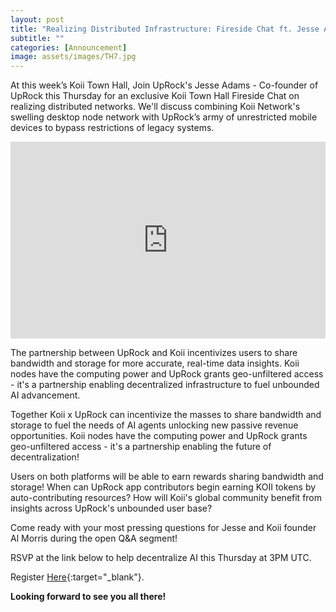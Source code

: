 ```yaml
---
layout: post
title: "Realizing Distributed Infrastructure: Fireside Chat ft. Jesse Adams from UpRock"
subtitle: ""
categories: [Announcement]
image: assets/images/TH7.jpg
---
```


At this week’s Koii Town Hall, Join UpRock's Jesse Adams - Co-founder of UpRock this Thursday for an exclusive Koii Town Hall Fireside Chat on realizing distributed networks. We'll discuss combining Koii Network's swelling desktop node network with UpRock’s army of unrestricted mobile devices to bypass restrictions of legacy systems.

<div style="display: flex; justify-content: center; align-items: center;">
<iframe width="560" height="315" src="https://www.youtube.com/embed/zCnmV-eDQXo?si=7jxBWpLMa3kM82Sb" title="YouTube video player" style="border: 0;" allow="accelerometer; autoplay; clipboard-write; encrypted-media; gyroscope; picture-in-picture; web-share" allowfullscreen></iframe>
</div>

The partnership between UpRock and Koii incentivizes users to share bandwidth and storage for more accurate, real-time data insights. Koii nodes have the computing power and UpRock grants geo-unfiltered access - it's a partnership enabling decentralized infrastructure to fuel unbounded AI advancement.

Together Koii x UpRock can incentivize the masses to share bandwidth and storage to fuel the needs of AI agents unlocking new passive revenue opportunities. Koii nodes have the computing power and UpRock grants geo-unfiltered access - it's a partnership enabling the future of decentralization!

Users on both platforms will be able to earn rewards sharing bandwidth and storage! When can UpRock app contributors begin earning KOII tokens by auto-contributing resources? How will Koii's global community benefit from insights across UpRock's unbounded user base?

Come ready with your most pressing questions for Jesse and Koii founder Al Morris during the open Q&A segment!

RSVP at the link below to help decentralize AI this Thursday at 3PM UTC.

Register [Here](https://lu.ma/su5ycxor){:target="\_blank"}.

**Looking forward to see you all there!**
